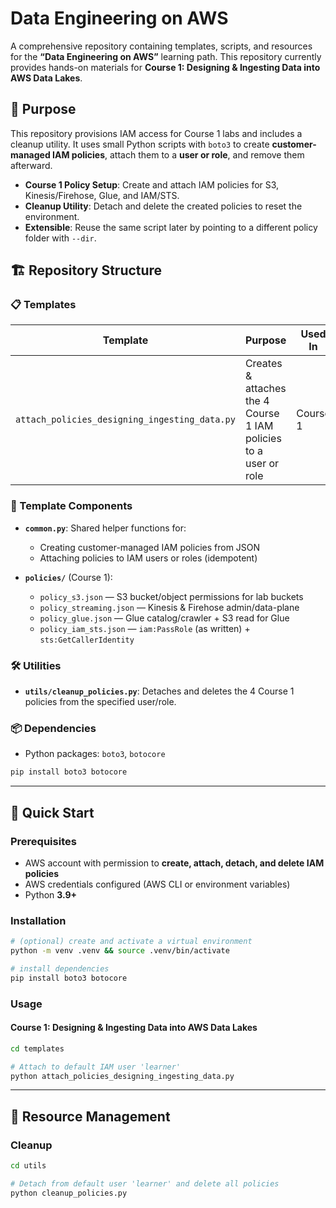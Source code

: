 # Data Engineering on AWS

A comprehensive repository containing templates, scripts, and resources for the **“Data Engineering on AWS”** learning path. This repository currently provides hands-on materials for **Course 1: Designing & Ingesting Data into AWS Data Lakes**.

## 🎯 Purpose

This repository provisions IAM access for Course 1 labs and includes a cleanup utility. It uses small Python scripts with `boto3` to create **customer-managed IAM policies**, attach them to a **user or role**, and remove them afterward.

* **Course 1 Policy Setup**: Create and attach IAM policies for S3, Kinesis/Firehose, Glue, and IAM/STS.
* **Cleanup Utility**: Detach and delete the created policies to reset the environment.
* **Extensible**: Reuse the same script later by pointing to a different policy folder with `--dir`.

## 🏗 Repository Structure

### 📋 Templates

| Template                                      | Purpose                                                          | Used In  | New Features                                                              |
| --------------------------------------------- | ---------------------------------------------------------------- | -------- | ------------------------------------------------------------------------- |
| `attach_policies_designing_ingesting_data.py` | Creates & attaches the 4 Course 1 IAM policies to a user or role | Course 1 | Idempotent policy creation/attachment, policy folder override via `--dir` |


### 🔧 Template Components

* **`common.py`**: Shared helper functions for:

  * Creating customer-managed IAM policies from JSON
  * Attaching policies to IAM users or roles (idempotent)

* **`policies/`** (Course 1):

  * `policy_s3.json` — S3 bucket/object permissions for lab buckets
  * `policy_streaming.json` — Kinesis & Firehose admin/data-plane
  * `policy_glue.json` — Glue catalog/crawler + S3 read for Glue
  * `policy_iam_sts.json` — `iam:PassRole` (as written) + `sts:GetCallerIdentity`

### 🛠 Utilities

* **`utils/cleanup_policies.py`**: Detaches and deletes the 4 Course 1 policies from the specified user/role.

### 📦 Dependencies

* Python packages: `boto3`, `botocore`

```bash
pip install boto3 botocore
```

---

## 🚀 Quick Start

### Prerequisites

* AWS account with permission to **create, attach, detach, and delete IAM policies**
* AWS credentials configured (AWS CLI or environment variables)
* Python **3.9+**

### Installation

```bash
# (optional) create and activate a virtual environment
python -m venv .venv && source .venv/bin/activate

# install dependencies
pip install boto3 botocore
```

### Usage

#### Course 1: Designing & Ingesting Data into AWS Data Lakes

```bash
cd templates

# Attach to default IAM user 'learner'
python attach_policies_designing_ingesting_data.py
```

---

## 🔄 Resource Management

### Cleanup

```bash
cd utils

# Detach from default user 'learner' and delete all policies
python cleanup_policies.py
```
